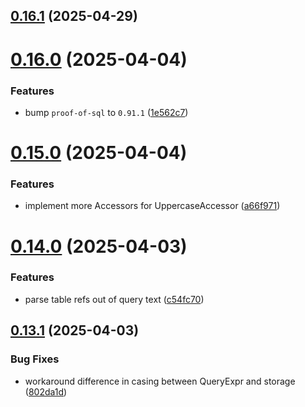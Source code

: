 ## [0.16.1](https://github.com/spaceandtimefdn/sxt-proof-of-sql-sdk/compare/v0.16.0...v0.16.1) (2025-04-29)



# [0.16.0](https://github.com/spaceandtimefdn/sxt-proof-of-sql-sdk/compare/v0.15.0...v0.16.0) (2025-04-04)


### Features

* bump `proof-of-sql` to `0.91.1` ([1e562c7](https://github.com/spaceandtimefdn/sxt-proof-of-sql-sdk/commit/1e562c7d12caa380357d1bca329886e8e1b568b9))



# [0.15.0](https://github.com/spaceandtimefdn/sxt-proof-of-sql-sdk/compare/v0.14.0...v0.15.0) (2025-04-04)


### Features

* implement more Accessors for UppercaseAccessor ([a66f971](https://github.com/spaceandtimefdn/sxt-proof-of-sql-sdk/commit/a66f9719d176da1920846468f74424fb17163dd3))



# [0.14.0](https://github.com/spaceandtimefdn/sxt-proof-of-sql-sdk/compare/v0.13.1...v0.14.0) (2025-04-03)


### Features

* parse table refs out of query text ([c54fc70](https://github.com/spaceandtimefdn/sxt-proof-of-sql-sdk/commit/c54fc7076590dbd4f2939abd11883c486349a991))



## [0.13.1](https://github.com/spaceandtimefdn/sxt-proof-of-sql-sdk/compare/v0.13.0...v0.13.1) (2025-04-03)


### Bug Fixes

* workaround difference in casing between QueryExpr and storage ([802da1d](https://github.com/spaceandtimefdn/sxt-proof-of-sql-sdk/commit/802da1db2f6f8fa671fbdbb9da34b4bf3d73e8b4))



